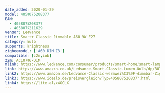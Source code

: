 ```yaml
---
date_added: 2020-01-29
model: 4058075208377
EAN: 
  - 4058075208377
  - 4058075211629
vendor: Ledvance
title: Smart+ Classic Dimmable A60 9W E27
category: bulb
supports: brightness
zigbeemodel: ['A60 DIM Z3']
compatible: [z2m,iob]
z2m: AC10786-DIM
mlink: https://www.ledvance.com/consumer/products/smart-home/smart-lamps/smart-zigbee/smart-classic-heatsink-lamps-with-zigbee-technology/classic-candle-shape-with-zigbee-technology-c6387?productId=44726
link: https://www.amazon.co.uk/Ledvance-Smart-Classic-Lumen-Bulb/dp/B07MSL2XJK
link2: https://www.amazon.de/Ledvance-Classic-warmwei%C3%9F-dimmbar-ZigBee-Dimmable/dp/B07MSL2XJK
link3: https://www.idealo.de/preisvergleich/Typ/4058075208377.html
link4: https://lite.al/x4GCLX
---
```

